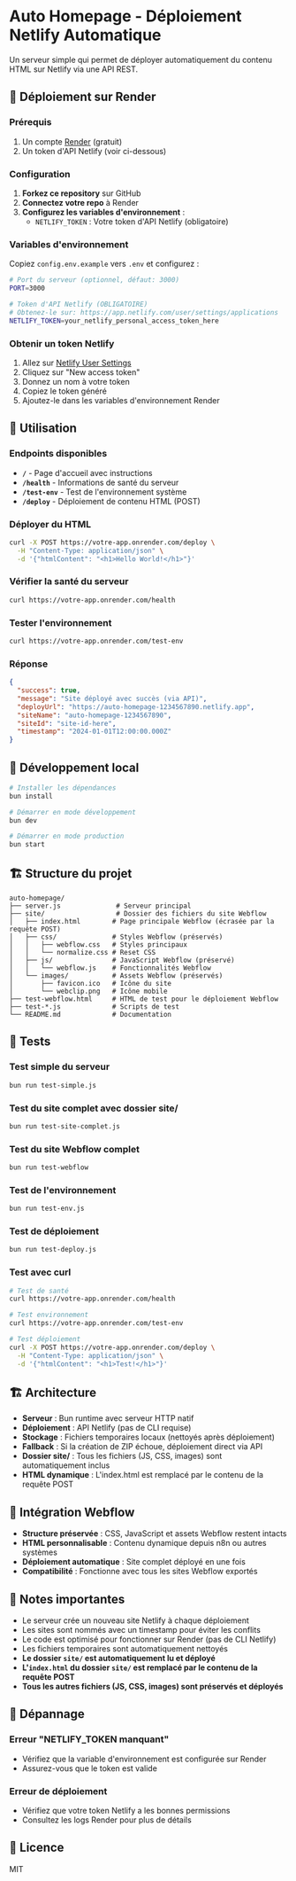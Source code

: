 # Auto Homepage - Déploiement Netlify Automatique

Un serveur simple qui permet de déployer automatiquement du contenu HTML sur Netlify via une API REST.

## 🚀 Déploiement sur Render

### Prérequis

1. Un compte [Render](https://render.com) (gratuit)
2. Un token d'API Netlify (voir ci-dessous)

### Configuration

1. **Forkez ce repository** sur GitHub
2. **Connectez votre repo** à Render
3. **Configurez les variables d'environnement** :
   - `NETLIFY_TOKEN` : Votre token d'API Netlify (obligatoire)

### Variables d'environnement

Copiez `config.env.example` vers `.env` et configurez :

```bash
# Port du serveur (optionnel, défaut: 3000)
PORT=3000

# Token d'API Netlify (OBLIGATOIRE)
# Obtenez-le sur: https://app.netlify.com/user/settings/applications
NETLIFY_TOKEN=your_netlify_personal_access_token_here
```

### Obtenir un token Netlify

1. Allez sur [Netlify User Settings](https://app.netlify.com/user/settings/applications)
2. Cliquez sur "New access token"
3. Donnez un nom à votre token
4. Copiez le token généré
5. Ajoutez-le dans les variables d'environnement Render

## 📡 Utilisation

### Endpoints disponibles

- **`/`** - Page d'accueil avec instructions
- **`/health`** - Informations de santé du serveur
- **`/test-env`** - Test de l'environnement système
- **`/deploy`** - Déploiement de contenu HTML (POST)

### Déployer du HTML

```bash
curl -X POST https://votre-app.onrender.com/deploy \
  -H "Content-Type: application/json" \
  -d '{"htmlContent": "<h1>Hello World!</h1>"}'
```

### Vérifier la santé du serveur

```bash
curl https://votre-app.onrender.com/health
```

### Tester l'environnement

```bash
curl https://votre-app.onrender.com/test-env
```

### Réponse

```json
{
  "success": true,
  "message": "Site déployé avec succès (via API)",
  "deployUrl": "https://auto-homepage-1234567890.netlify.app",
  "siteName": "auto-homepage-1234567890",
  "siteId": "site-id-here",
  "timestamp": "2024-01-01T12:00:00.000Z"
}
```

## 🔧 Développement local

```bash
# Installer les dépendances
bun install

# Démarrer en mode développement
bun dev

# Démarrer en mode production
bun start
```

## 🏗️ Structure du projet

```
auto-homepage/
├── server.js              # Serveur principal
├── site/                  # Dossier des fichiers du site Webflow
│   ├── index.html        # Page principale Webflow (écrasée par la requête POST)
│   ├── css/              # Styles Webflow (préservés)
│   │   ├── webflow.css   # Styles principaux
│   │   └── normalize.css # Reset CSS
│   ├── js/               # JavaScript Webflow (préservé)
│   │   └── webflow.js    # Fonctionnalités Webflow
│   └── images/           # Assets Webflow (préservés)
│       ├── favicon.ico   # Icône du site
│       └── webclip.png   # Icône mobile
├── test-webflow.html     # HTML de test pour le déploiement Webflow
├── test-*.js             # Scripts de test
└── README.md             # Documentation
```

## 🧪 Tests

### Test simple du serveur
```bash
bun run test-simple.js
```

### Test du site complet avec dossier site/
```bash
bun run test-site-complet.js
```

### Test du site Webflow complet
```bash
bun run test-webflow
```

### Test de l'environnement
```bash
bun run test-env.js
```

### Test de déploiement
```bash
bun run test-deploy.js
```

### Test avec curl
```bash
# Test de santé
curl https://votre-app.onrender.com/health

# Test environnement
curl https://votre-app.onrender.com/test-env

# Test déploiement
curl -X POST https://votre-app.onrender.com/deploy \
  -H "Content-Type: application/json" \
  -d '{"htmlContent": "<h1>Test!</h1>"}'
```

## 🏗️ Architecture

- **Serveur** : Bun runtime avec serveur HTTP natif
- **Déploiement** : API Netlify (pas de CLI requise)
- **Stockage** : Fichiers temporaires locaux (nettoyés après déploiement)
- **Fallback** : Si la création de ZIP échoue, déploiement direct via API
- **Dossier site/** : Tous les fichiers (JS, CSS, images) sont automatiquement inclus
- **HTML dynamique** : L'index.html est remplacé par le contenu de la requête POST

## 🎨 **Intégration Webflow**

- **Structure préservée** : CSS, JavaScript et assets Webflow restent intacts
- **HTML personnalisable** : Contenu dynamique depuis n8n ou autres systèmes
- **Déploiement automatique** : Site complet déployé en une fois
- **Compatibilité** : Fonctionne avec tous les sites Webflow exportés

## 📝 Notes importantes

- Le serveur crée un nouveau site Netlify à chaque déploiement
- Les sites sont nommés avec un timestamp pour éviter les conflits
- Le code est optimisé pour fonctionner sur Render (pas de CLI Netlify)
- Les fichiers temporaires sont automatiquement nettoyés
- **Le dossier `site/` est automatiquement lu et déployé**
- **L'`index.html` du dossier `site/` est remplacé par le contenu de la requête POST**
- **Tous les autres fichiers (JS, CSS, images) sont préservés et déployés**

## 🐛 Dépannage

### Erreur "NETLIFY_TOKEN manquant"
- Vérifiez que la variable d'environnement est configurée sur Render
- Assurez-vous que le token est valide

### Erreur de déploiement
- Vérifiez que votre token Netlify a les bonnes permissions
- Consultez les logs Render pour plus de détails

## 📄 Licence

MIT
